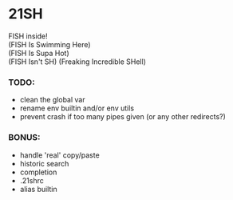 # 21SH #

FISH inside!  
(FISH Is Swimming Here)  
(FISH Is Supa Hot)  
(FISH Isn't SH)
(Freaking Incredible SHell)

### TODO: ###

* clean the global var
* rename env builtin and/or env utils
* prevent crash if too many pipes given (or any other redirects?)

### BONUS: ###

* handle 'real' copy/paste
* historic search
* completion
* .21shrc
* alias builtin
